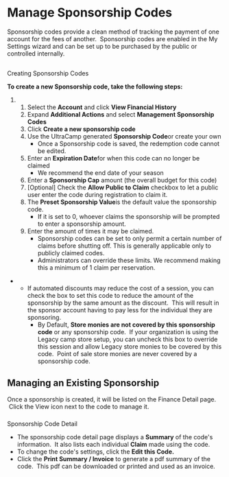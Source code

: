 # Manage Sponsorship Codes
Sponsorship codes provide a clean method of tracking the payment of one account for the fees of another.  Sponsorship codes are enabled in the My Settings wizard and can be set up to be purchased by the public or controlled internally. 


## 
Creating Sponsorship Codes


**To create a new Sponsorship code, take the following steps:**


1. 1. Select the **Account** and click **View Financial History**
	2. Expand **Additional Actions** and select **Management Sponsorship Codes**
	3. Click **Create a new sponsorship code**
	4. Use the UltraCamp generated **Sponsorship Code**or create your own
		* Once a Sponsorship code is saved, the redemption code cannot be edited.
	5. Enter an **Expiration Date**for when this code can no longer be claimed
		* We recommend the end date of your season
	6. Enter a **Sponsorship Cap** amount (the overall budget for this code)
	7. [Optional] Check the **Allow Public to Claim** checkbox to let a public user enter the code during registration to claim it.
	8. The **Preset Sponsorship Value**is the default value the sponsorship code.
		* If it is set to 0, whoever claims the sponsorship will be prompted to enter a sponsorship amount.
	9. Enter the amount of times it may be claimed.
		* Sponsorship codes can be set to only permit a certain number of claims before shutting off. This is generally applicable only to publicly claimed codes.
		* Administrators can override these limits. We recommend making this a minimum of 1 claim per reservation.


* + If automated discounts may reduce the cost of a session, you can check the box to set this code to reduce the amount of the sponsorship by the same amount as the discount.  This will result in the sponsor account having to pay less for the individual they are sponsoring.
	+ By Default, **Store monies are not covered by this sponsorship code** or any sponsorship code.  If your organization is using the Legacy camp store setup, you can uncheck this box to override this session and allow Legacy store monies to be covered by this code.  Point of sale store monies are never covered by a sponsorship code.


  
  



## Managing an Existing Sponsorship


Once a sponsorship is created, it will be listed on the Finance Detail page.  Click the View icon next to the code to manage it.


### 
Sponsorship Code Detail


* The sponsorship code detail page displays a **Summary** of the code's information.  It also lists each individual **Claim** made using the code.
* To change the code's settings, click the **Edit this Code.**
* Click the **Print Summary / Invoice** to generate a pdf summary of the code.  This pdf can be downloaded or printed and used as an invoice.




